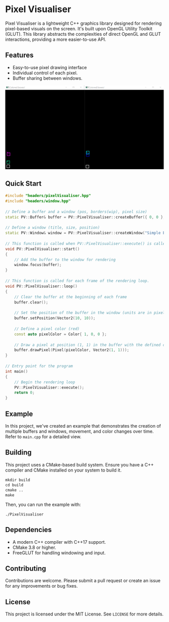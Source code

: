 # Pixel Visualiser

Pixel Visualiser is a lightweight C++ graphics library designed for rendering pixel-based visuals on the screen. It's built upon OpenGL Utility Toolkit (GLUT). This library abstracts the complexities of direct OpenGL and GLUT interactions, providing a more easier-to-use API.

## Features

- Easy-to-use pixel drawing interface
- Individual control of each pixel.
- Buffer sharing between windows.

![Colored Squares Example](Examples/Colored%20Squares/squares.gif)

## Quick Start

```cpp
#include "headers/pixelVisualiser.hpp"
#include "headers/window.hpp"

// Define a buffer and a window (pos, borders(wip), pixel size)
static PV::Buffer& buffer = PV::PixelVisualiser::createBuffer({ 0, 0 }, { 1, 1 }, { 10, 10 });

// Define a window (title, size, position)
static PV::Window& window = PV::PixelVisualiser::createWindow("Simple Example!", { 200, 200 }, { 100, 100 });

// This function is called when PV::PixelVisualiser::execute() is called.
void PV::PixelVisualiser::start()
{
	// Add the buffer to the window for rendering
	window.focus(buffer);
}

// This function is called for each frame of the rendering loop.
void PV::PixelVisualiser::loop()
{
	// Clear the buffer at the beginning of each frame
	buffer.clear();

	// Set the position of the buffer in the window (units are in pixels)
	buffer.setPosition(Vector2(10, 10));

	// Define a pixel color (red)
	const auto pixelColor = Color{ 1, 0, 0 };

	// Draw a pixel at position (1, 1) in the buffer with the defined color
	buffer.drawPixel(Pixel(pixelColor, Vector2(1, 1)));
}

// Entry point for the program
int main()
{
	// Begin the rendering loop
	PV::PixelVisualiser::execute();
	return 0;
}
```

## Example

In this project, we've created an example that demonstrates the creation of multiple buffers and windows, movement, and color changes over time. Refer to `main.cpp` for a detailed view.

## Building

This project uses a CMake-based build system. Ensure you have a C++ compiler and CMake installed on your system to build it.

```shell
mkdir build
cd build
cmake ..
make
```

Then, you can run the example with:

```shell
./PixelVisualiser
```

## Dependencies

- A modern C++ compiler with C++17 support.
- CMake 3.8 or higher.
- FreeGLUT for handling windowing and input.

## Contributing

Contributions are welcome. Please submit a pull request or create an issue for any improvements or bug fixes.

## License

This project is licensed under the MIT License. See `LICENSE` for more details.
